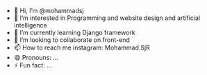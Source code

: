- 👋 Hi, I’m @mohammadsj
- 👀 I’m interested in Programming and website design and artificial intelligence
- 🌱 I’m currently learning Django framework
- 💞️ I’m looking to collaborate on front-end
- 📫 How to reach me instagram: Mohammad.SjR
- 😄 Pronouns: ...
- ⚡ Fun fact: ...

<!---
mohammadsj/mohammadsj is a ✨ special ✨ repository because its `README.md` (this file) appears on your GitHub profile.
You can click the Preview link to take a look at your changes.
--->
